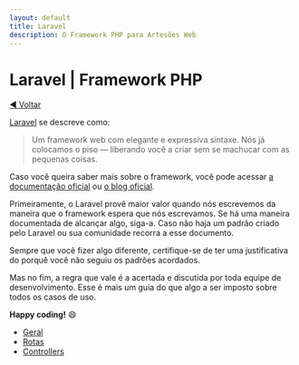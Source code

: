 ```yaml
---
layout: default
title: Laravel
description: O Framework PHP para Artesões Web
---
```


# Laravel | Framework PHP

[:arrow_backward: Voltar](../)

[Laravel](https://laravel.com/) se descreve como:

> Um framework web com elegante e expressiva sintaxe. Nós já colocamos o piso — liberando você a criar sem se machucar com as pequenas coisas.

Caso você queira saber mais sobre o framework, você pode acessar [a documentação oficial](https://laravel.com/docs/master) ou [o blog oficial](https://laravel-news.com).

Primeiramente, o Laravel provê maior valor quando nós escrevemos da maneira que o framework espera que nós escrevamos. Se há uma maneira documentada de alcançar algo, siga-a. Caso não haja um padrão criado pelo Laravel ou sua comunidade recorra a esse documento.

Sempre que você fizer algo diferente, certifique-se de ter uma justificativa do porquê você não seguiu os padrões acordados.

Mas no fim, a regra que vale é a acertada e discutida por toda equipe de desenvolvimento. Esse é mais um guia do que algo a ser imposto sobre todos os casos de uso.

**Happy coding!** :smile:

- [Geral](./general)
- [Rotas](./routes)
- [Controllers](./controllers)
